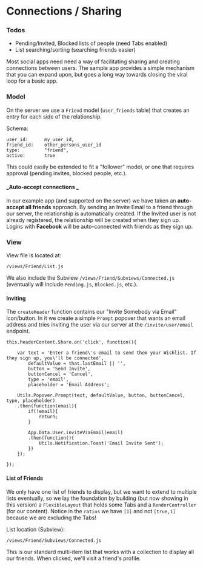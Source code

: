 # Connections / Sharing 


### Todos 

- Pending/Invited, Blocked lists of people (need Tabs enabled) 
- List searching/sorting (searching friends easier) 


Most social apps need need a way of facilitating sharing and creating connections between users. The sample app provides a simple mechanism that you can expand upon, but goes a long way towards closing the viral loop for a basic app. 

### Model 

On the server we use a `Friend` model (`user_friends` table) that creates an entry for each side of the relationship. 

Schema: 

    user_id:      my_user_id,
    friend_id:    other_persons_user_id
    type:         "friend",
    active:       true

This could easily be extended to fit a "follower" model, or one that requires approval (pending invites, blocked people, etc.). 


#### _Auto-accept connections _

In our example app (and supported on the server) we have taken an __auto-accept all friends__ approach. By sending an Invite Email to a friend through our server, the relationship is automatically created. If the Invited user is not already registered, the relationship will be created when they sign up. Logins with __Facebook__ will be auto-connected with friends as they sign up. 



### View  

View file is located at: 

    /views/Friend/List.js 
    
We also include the Subview `/views/Friend/Subviews/Connected.js` (eventually will include `Pending.js`, `Blocked.js`, etc.). 
    

#### Inviting 

The `createHeader` function contains our "Invite Somebody via Email" icon/button. In it we create a simple `Prompt` popover that wants an email address and tries inviting the user via our server at the `/invite/user/email` endpoint. 


    this.headerContent.Share.on('click', function(){

        var text = 'Enter a friend\'s email to send them your Wishlist. If they sign up, you\'ll be connected',
            defaultValue = that.lastEmail || '',
            button = 'Send Invite',
            buttonCancel = 'Cancel',
            type = 'email',
            placeholder = 'Email Address';

        Utils.Popover.Prompt(text, defaultValue, button, buttonCancel, type, placeholder)
        .then(function(email){
            if(!email){
                return;
            }

            App.Data.User.inviteViaEmail(email)
            .then(function(){
                Utils.Notification.Toast('Email Invite Sent');
            })
        });

    });


#### List of Friends 

We only have one list of friends to display, but we want to extend to multiple lists eventually, so we lay the foundation by building (but now showing in this version) a `FlexibleLayout` that holds some Tabs and a `RenderController` (for our content). Notice in the `ratios` we have `[1]` and not `[true,1]` because we are excluding the Tabs! 

List location (Subview): 

    /views/Friend/Subviews/Connected.js 
    

This is our standard multi-item list that works with a collection to display all our friends. When clicked, we'll visit a friend's profile. 





